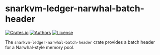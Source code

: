 # snarkvm-ledger-narwhal-batch-header

[![Crates.io](https://img.shields.io/crates/v/snarkvm-ledger-narwhal-batch-header.svg?color=neon)](https://crates.io/crates/snarkvm-ledger-narwhal-batch-header)
[![Authors](https://img.shields.io/badge/authors-Aleo-orange.svg)](https://aleo.org)
[![License](https://img.shields.io/badge/License-Apache%202.0-blue.svg)](./LICENSE.md)

The `snarkvm-ledger-narwhal-batch-header` crate provides a batch header for a Narwhal-style memory pool.
